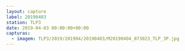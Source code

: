 ```yaml
---
layout: capture
label: 20190403
station: TLP3
date: 2019-04-03 00:00:00+00:00
capturas:
  - imagem: TLP3/2019/201904/20190403/M20190404_073023_TLP_3P.jpg
---
```

